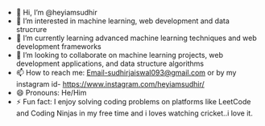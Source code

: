 - 👋 Hi, I’m @heyiamsudhir
- 👀 I’m interested in machine learning, web development and data strucrure
- 🌱 I’m currently learning advanced machine learning techniques and web development frameworks
- 💞️ I’m looking to collaborate on machine learning projects, web development applications, and data structure algorithms
- 📫 How to reach me: Email-sudhirjaiswal093@gmail.com or by my instagram id- https://www.instagram.com/heyiamsudhir/
- 😄 Pronouns: He/Him
- ⚡ Fun fact: I enjoy solving coding problems on platforms like LeetCode and Coding Ninjas in my free time and i loves watching cricket..i love it.

<!---
heyiamsudhir/heyiamsudhir is a ✨ special ✨ repository because its `README.md` (this file) appears on your GitHub profile.
You can click the Preview link to take a look at your changes.
--->

